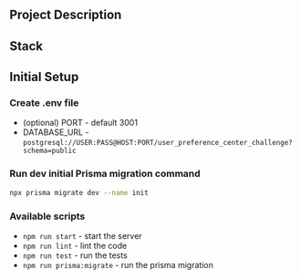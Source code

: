 ## Project Description

## Stack

## Initial Setup

### Create .env file

- (optional) PORT - default 3001
- DATABASE_URL - `postgresql://USER:PASS@HOST:PORT/user_preference_center_challenge?schema=public`

### Run dev initial Prisma migration command

```bash
npx prisma migrate dev --name init
```

### Available scripts

- `npm run start` - start the server
- `npm run lint` - lint the code
- `npm run test` - run the tests
- `npm run prisma:migrate` - run the prisma migration
